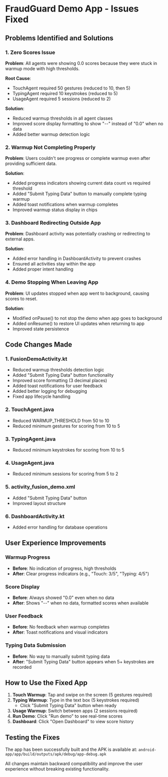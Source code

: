 # FraudGuard Demo App - Issues Fixed

## Problems Identified and Solutions

### 1. Zero Scores Issue
**Problem**: All agents were showing 0.0 scores because they were stuck in warmup mode with high thresholds.

**Root Cause**: 
- TouchAgent required 50 gestures (reduced to 10, then 5)
- TypingAgent required 10 keystrokes (reduced to 5)
- UsageAgent required 5 sessions (reduced to 2)

**Solution**: 
- Reduced warmup thresholds in all agent classes
- Improved score display formatting to show "--" instead of "0.0" when no data
- Added better warmup detection logic

### 2. Warmup Not Completing Properly
**Problem**: Users couldn't see progress or complete warmup even after providing sufficient data.

**Solution**:
- Added progress indicators showing current data count vs required threshold
- Added "Submit Typing Data" button to manually complete typing warmup
- Added toast notifications when warmup completes
- Improved warmup status display in chips

### 3. Dashboard Redirecting Outside App
**Problem**: Dashboard activity was potentially crashing or redirecting to external apps.

**Solution**:
- Added error handling in DashboardActivity to prevent crashes
- Ensured all activities stay within the app
- Added proper intent handling

### 4. Demo Stopping When Leaving App
**Problem**: UI updates stopped when app went to background, causing scores to reset.

**Solution**:
- Modified onPause() to not stop the demo when app goes to background
- Added onResume() to restore UI updates when returning to app
- Improved state persistence

## Code Changes Made

### 1. FusionDemoActivity.kt
- Reduced warmup thresholds detection logic
- Added "Submit Typing Data" button functionality
- Improved score formatting (3 decimal places)
- Added toast notifications for user feedback
- Added better logging for debugging
- Fixed app lifecycle handling

### 2. TouchAgent.java
- Reduced WARMUP_THRESHOLD from 50 to 10
- Reduced minimum gestures for scoring from 10 to 5

### 3. TypingAgent.java
- Reduced minimum keystrokes for scoring from 10 to 5

### 4. UsageAgent.java
- Reduced minimum sessions for scoring from 5 to 2

### 5. activity_fusion_demo.xml
- Added "Submit Typing Data" button
- Improved layout structure

### 6. DashboardActivity.kt
- Added error handling for database operations

## User Experience Improvements

### Warmup Progress
- **Before**: No indication of progress, high thresholds
- **After**: Clear progress indicators (e.g., "Touch: 3/5", "Typing: 4/5")

### Score Display
- **Before**: Always showed "0.0" even when no data
- **After**: Shows "--" when no data, formatted scores when available

### User Feedback
- **Before**: No feedback when warmup completes
- **After**: Toast notifications and visual indicators

### Typing Data Submission
- **Before**: No way to manually submit typing data
- **After**: "Submit Typing Data" button appears when 5+ keystrokes are recorded

## How to Use the Fixed App

1. **Touch Warmup**: Tap and swipe on the screen (5 gestures required)
2. **Typing Warmup**: Type in the text box (5 keystrokes required)
   - Click "Submit Typing Data" button when ready
3. **Usage Warmup**: Switch between apps (2 sessions required)
4. **Run Demo**: Click "Run demo" to see real-time scores
5. **Dashboard**: Click "Open Dashboard" to view score history

## Testing the Fixes

The app has been successfully built and the APK is available at:
`android-app/app/build/outputs/apk/debug/app-debug.apk`

All changes maintain backward compatibility and improve the user experience without breaking existing functionality.
